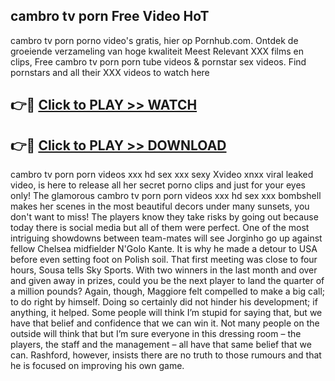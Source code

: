 ## cambro tv porn Free Video HoT 

cambro tv porn porno video's gratis, hier op Pornhub.com. Ontdek de groeiende verzameling van hoge kwaliteit Meest Relevant XXX films en clips,
Free cambro tv porn porn tube videos & pornstar sex videos. Find pornstars and all their XXX videos to watch here


## 👉🔴 [Click to PLAY >> WATCH](http://us.freeplayer.one?title=cambro_tv_porn&ref=16D)

## 👉🔴 [Click to PLAY >> DOWNLOAD](http://us.freeplayer.one?title=cambro_tv_porn&ref=16D)


cambro tv porn porn videos xxx hd sex xxx sexy Xvideo xnxx viral leaked video, is here to release all her secret porno clips and just for your eyes only! The glamorous cambro tv porn porn videos xxx hd sex xxx bombshell makes her scenes in the most beautiful decors under many sunsets, you don't want to miss! The players know they take risks by going out because today there is social media but all of them were perfect. One of the most intriguing showdowns between team-mates will see Jorginho go up against fellow Chelsea midfielder N'Golo Kante. It is why he made a detour to USA before even setting foot on Polish soil. That first meeting was close to four hours, Sousa tells Sky Sports. With two winners in the last month and over and given away in prizes, could you be the next player to land the quarter of a million pounds? Again, though, Maggiore felt compelled to make a big call; to do right by himself. Doing so certainly did not hinder his development; if anything, it helped. Some people will think I’m stupid for saying that, but we have that belief and confidence that we can win it. Not many people on the outside will think that but I’m sure everyone in this dressing room – the players, the staff and the management – all have that same belief that we can. Rashford, however, insists there are no truth to those rumours and that he is focused on improving his own game.